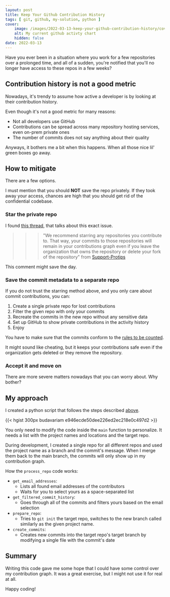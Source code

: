 ```yaml
---
layout: post
title: Keep Your Github Contribution History
tags: [ git, github, my-solution, python ]
cover: 
    image: /images/2022-03-13-keep-your-github-contribution-history/cover.png
    alt: My current github activty chart
    hidden: false
date: 2022-03-13
---
```


Have you ever been in a situation where you work for a few repositories over a prolonged time, and all of a sudden, you're notified that you'll no longer have access to these repos in a few weeks?

<!--more-->

## Contribution history is not a good metric

Nowadays, it's trendy to assume how active a developer is by looking at their contribution history.

Even though it's not a good metric for many reasons:

- Not all developers use GitHub
- Contributions can be spread across many repository hosting services, even on-prem private ones
- The number of commits does not say anything about their quality

Anyways, it bothers me a bit when this happens.
When all those nice lil' green boxes go away.

## How to mitigate

There are a few options.

I must mention that you should **NOT** save the repo privately.
If they took away your access, chances are high that you should get rid of the confidential codebase.

### Star the private repo

I found [this thread](https://github.com/isaacs/github/issues/1138), that talks about this exact issue.

>>> "We recommend starring any repositories you contribute to. That way, your commits to those repositories will remain in your contributions graph even if you leave the organization that owns the repository or delete your fork of the repository" from [Support-Protips](https://github.community/t5/Support-Protips/Getting-all-your-commits-in-your-contributions-graph/ba-p/19)

This comment might save the day.

### Save the commit metadata to a separate repo

If you do not trust the starring method above, and you only care about commit contributions, you can:

1. Create a single private repo for lost contributions
1. Filter the given repo with only your commits
1. Recreate the commits in the new repo without any sensitive data
1. Set up GitHub to show private contributions in the activity history
1. Enjoy

You have to make sure that the commits conform to the [rules to be counted](https://docs.github.com/en/account-and-profile/setting-up-and-managing-your-github-profile/managing-contribution-graphs-on-your-profile/why-are-my-contributions-not-showing-up-on-my-profile).

It might sound like cheating, but it keeps your contributions safe even if the organization gets deleted or they remove the repository.

### Accept it and move on

There are more severe matters nowadays that you can worry about. Why bother?

## My approach

I created a python script that follows the steps described [above](#Save-the-commit-metadata-to-a-separate-repo).

{{< hgist 300px budavariam e946ecde50dee226ed2ec218e0c497d2 >}}

You only need to modify the code inside the `main` function to personalize.
It needs a list with the project names and locations and the target repo.

During development, I created a single repo for all different repos and used the project name as a branch and the commit's message.
When I merge them back to the main branch, the commits will only show up in my contribution graph.

How the `process_repo` code works:

- `get_email_addresses`: 
  - Lists all found email addresses of the contributors
  - Waits for you to select yours as a space-separated list
- `get_filtered_commit_history`:
  - Goes through all of the commits and filters yours based on the email selection
- `prepare_repo`:
  - Tries to `git init` the target repo, switches to the new branch called similarly as the given project name.
- `create_commits`:
  - Creates new commits into the target repo's target branch by modifying a single file with the commit's date

## Summary

Writing this code gave me some hope that I could have some control over my contribution graph.
It was a great exercise, but I might not use it for real at all.

Happy coding!
